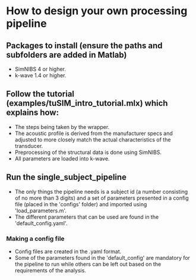 # How to design your own processing pipeline
## Packages to install (ensure the paths and subfolders are added in Matlab)
- SimNIBS 4 or higher.
- k-wave 1.4 or higher.

## Follow the tutorial (examples/tuSIM_intro_tutorial.mlx) which explains how:
- The steps being taken by the wrapper.
- The acoustic profile is derived from the manufacturer specs and adjusted to more closely match the actual characteristics of the transducer.
- Preprocessing of the structural data is done using SimNIBS.
- All parameters are loaded into k-wave.

## Run the single_subject_pipeline
- The only things the pipeline needs is a subject id (a number consisting of no more than 3 digits) and a set of parameters presented in a config file (placed in the 'configs' folder) and imported using 'load_parameters.m'.
- The different parameters that can be used are found in the 'default_config.yaml'.

### Making a config file
- Config files are created in the .yaml format.
- Some of the parameters found in the 'default_config' are mandatory for the pipeline to run while others can be left out based on the requirements of the analysis.
